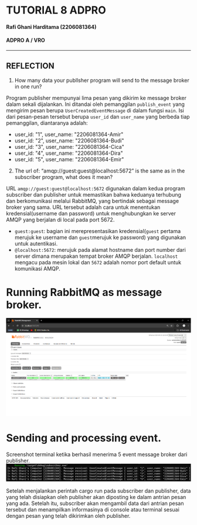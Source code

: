 # TUTORIAL 8 ADPRO
#### Rafi Ghani Harditama (2206081364)
#### ADPRO A / VRO

---

## REFLECTION 

1. How many data your publlsher program will send to the message broker in one run?

Program publisher mempunyai lima pesan yang dikirim ke message broker dalam sekali dijalankan. Ini ditandai oleh pemanggilan `publish_event` yang mengirim pesan berupa `UserCreatedEventMessage` di dalam fungsi `main`. Isi dari pesan-pesan tersebut berupa `user_id` dan `user_name` yang berbeda tiap pemanggilan, diantaranya adalah:

* user_id: "1", user_name: "2206081364-Amir"
* user_id: "2", user_name: "2206081364-Budi"
* user_id: "3", user_name: "2206081364-Cica"
* user_id: "4", user_name: "2206081364-Dira"
* user_id: "5", user_name: "2206081364-Emir"

2. The url of: “amqp://guest:guest@localhost:5672” is the same as in the subscriber program, what does it mean?

URL `amqp://guest:guest@localhost:5672` digunakan dalam kedua program subscriber dan publisher untuk memastikan bahwa keduanya terhubung dan berkomunikasi melalui RabbitMQ, yang bertindak sebagai message broker yang sama. URL tersebut adalah cara untuk menentukan kredensial(username dan password) untuk menghubungkan ke server AMQP yang berjalan di local pada port 5672.

* `guest:guest`: bagian ini merepresentasikan kredensial(`guest` pertama merujuk ke username dan `guest`merujuk ke password) yang digunakan untuk autentikasi.
* `@localhost:5672`: merujuk pada alamat hostname dan port number dari server dimana merupakan tempat broker AMQP berjalan. `localhost` mengacu pada mesin lokal dan `5672` adalah nomor port default untuk komunikasi AMQP. 


# Running RabbitMQ as message broker.
![alt text](./img/image.png)

# Sending and processing event.
Screenshot terminal ketika berhasil menerima 5 event message broker dari publisher.
![alt text](./img/image1.png)

Setelah menjalankan perintah cargo run pada subscriber dan publisher, data yang telah disiapkan oleh publisher akan diposting ke dalam antrian pesan yang ada. Setelah itu, subscriber akan mengambil data dari antrian pesan tersebut dan menampilkan informasinya di console atau terminal sesuai dengan pesan yang telah dikirimkan oleh publisher.